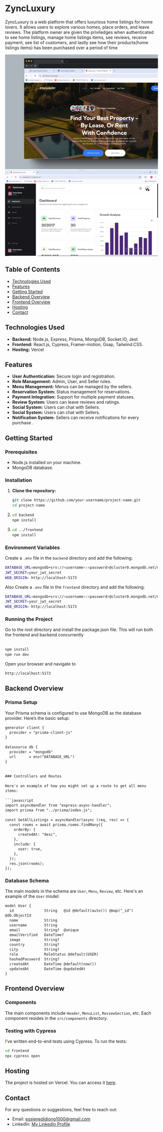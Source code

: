 # ZyncLuxury

ZyncLuxury is a web platform that offers luxurious home listings for home lovers. It allows users to explore various homes, place orders, and leave reviews. The platform owner are given the priviledges when authenticated to see home listings, manage home listings items, see reviews, receive payment, see list of customers, and lastly see how their products(home listings items) has been purchased over a period of time

![Project Screenshot](/image_1.jpeg) 
![](/image_2.jpg)

## Table of Contents

- [Technologies Used](#technologies-used)
- [Features](#features)
- [Getting Started](#getting-started)
- [Backend Overview](#backend-overview)
- [Frontend Overview](#frontend-overview)
- [Hosting](#hosting)
- [Contact](#contact)

## Technologies Used

- **Backend:** Node.js, Express, Prisma, MongoDB, Socket.IO, Jest
- **Frontend:** React.js, Cypress, Framer-motion, Gsap, Tailwind.CSS.
- **Hosting:** Vercel

## Features

- **User Authentication:** Secure login and registration.
- **Role Management:** Admin, User, and Seller roles.
- **Menu Management:** Menus can be managed by the sellers.
- **Reservation System:** Status management for reservations.
- **Payment Integration:** Support for multiple payment statuses.
- **Review System:** Users can leave reviews and ratings.
- **Social System:** Users can chat with Sellers.
- **Social System:** Users can chat with Sellers.
- **Notification System:** Sellers can receive notifications for every purchase .

## Getting Started

### Prerequisites

- Node.js installed on your machine.
- MongoDB database.

### Installation

1. **Clone the repository:**
   ```bash
   git clone https://github.com/your-username/project-name.git
   cd project-name
   ```
2. ```bash
   cd backend
   npm install
   ```

3. ```bash
   cd ../frontend
   npm install
   ```

### Environment Variables

Create a `.env` file in the `backend` directory and add the following:

```bash
DATABASE_URL=mongodb+srv://<username>:<password>@cluster0.mongodb.net/mydatabase?retryWrites=true&w=majority
JWT_SECRET=your_jwt_secret
WEB_ORIGIN= http://localhost:5173
```

Also Create a `.env` file in the `frontend` directory and add the following:

```bash
DATABASE_URL=mongodb+srv://<username>:<password>@cluster0.mongodb.net/mydatabase?retryWrites=true&w=majority
JWT_SECRET=your_jwt_secret
WEB_ORIGIN= http://localhost:5173
```

### Running the Project

Go to the root directory and install the package.json file. This will run both the frontend and backend concurrently

```bash

npm install
npm run dev
```

Open your browser and navigate to

```bash
http://localhost:5173
```

## Backend Overview

### Prisma Setup

Your Prisma schema is configured to use MongoDB as the database provider. Here’s the basic setup:

````prisma
generator client {
  provider = "prisma-client-js"
}

datasource db {
  provider = "mongodb"
  url      = env("DATABASE_URL")
}


### Controllers and Routes

Here's an example of how you might set up a route to get all menu items:

```javascript
import asyncHandler from "express-async-handler";
import prisma from "../prisma/index.js";

const GetAllListings = asyncHandler(async (req, res) => {
  const rooms = await prisma.rooms.findMany({
    orderBy: {
      createdAt: "desc",
    },
    include: {
      user: true,
    },
  });
  res.json(rooms);
});
````

### Database Schema

The main models in the schema are `User`, `Menu`, `Review`, etc. Here's an example of the `User` model:

```prisma
model User {
  id              String   @id @default(auto()) @map("_id") @db.ObjectId
  name            String
  username        String
  email           String?  @unique
  emailVerified   DateTime?
  image           String?
  country         String?
  city            String?
  role            RoleStatus @default(USER)
  hashedPassword  String?
  createdAt       DateTime @default(now())
  updatedAt       DateTime @updatedAt
}
```

## Frontend Overview

### Components

The main components include `Header`, `MenuList`, `ReviewSection`, etc. Each component resides in the `src/components` directory.

### Testing with Cypress

I’ve written end-to-end tests using Cypress. To run the tests:

```bash
cd frontend
npx cypress open
```

## Hosting

The project is hosted on Vercel. You can access it [here](https://ZyncLuxury.vercel.app/).

## Contact

For any questions or suggestions, feel free to reach out:

- Email: [essienedidiong1000@gmail.com](mailto:essienedidiong1000@gmail.com)
- LinkedIn: [My LinkedIn Profile](https://www.linkedin.com/in/victorezekielessien)
